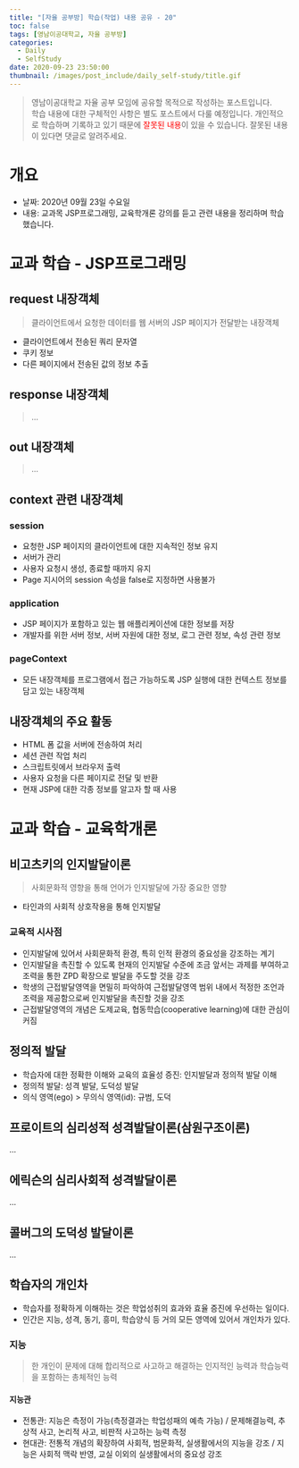 ```yaml
---
title: "[자율 공부방] 학습(작업) 내용 공유 - 20"
toc: false
tags: [영남이공대학교, 자율 공부방]
categories:
  - Daily
  - SelfStudy
date: 2020-09-23 23:50:00
thumbnail: /images/post_include/daily_self-study/title.gif
---
```

> 영남이공대학교 자율 공부 모임에 공유할 목적으로 작성하는 포스트입니다.  
> 학습 내용에 대한 구체적인 사항은 별도 포스트에서 다룰 예정입니다.
> 개인적으로 학습하며 기록하고 있기 때문에 <font color='red'>잘못된 내용</font>이 있을 수 있습니다. 잘못된 내용이 있다면 댓글로 알려주세요.  

# 개요
* 날짜: 2020년 09월 23일 수요일
* 내용: 교과목 JSP프로그래밍, 교육학개론 강의를 듣고 관련 내용을 정리하며 학습했습니다.

# 교과 학습 - JSP프로그래밍
## request 내장객체
> 클라이언트에서 요청한 데이터를 웹 서버의 JSP 페이지가 전달받는 내장객체
* 클라이언트에서 전송된 쿼리 문자열
* 쿠키 정보
* 다른 페이지에서 전송된 값의 정보 추출

## response 내장객체
> ...

## out 내장객체
> ...

## context 관련 내장객체
### session
* 요청한 JSP 페이지의 클라이언트에 대한 지속적인 정보 유지
* 서버가 관리
* 사용자 요청시 생성, 종료할 때까지 유지
* Page 지시어의 session 속성을 false로 지정하면 사용불가

### application
* JSP 페이지가 포함하고 있는 웹 애플리케이션에 대한 정보를 저장
* 개발자를 위한 서버 정보, 서버 자원에 대한 정보, 로그 관련 정보, 속성 관련 정보

### pageContext
* 모든 내장객체를 프로그램에서 접근 가능하도록 JSP 실행에 대한 컨텍스트 정보를 담고 있는 내장객체

## 내장객체의 주요 활동
* HTML 폼 값을 서버에 전송하여 처리
* 세션 관련 작업 처리
* 스크립트릿에서 브라우저 출력
* 사용자 요청을 다른 페이지로 전달 및 반환
* 현재 JSP에 대한 각종 정보를 알고자 할 때 사용

# 교과 학습 - 교육학개론
## 비고츠키의 인지발달이론
> 사회문화적 영향을 통해 언어가 인지발달에 가장 중요한 영향
* 타인과의 사회적 상호작용을 통해 인지발달

### 교육적 시사점
* 인지발달에 있어서 사회문화적 환경, 특히 인적 환경의 중요성을 강조하는 계기
* 인지발달을 촉진할 수 있도록 현재의 인지발달 수준에 조금 앞서는 과제를 부여하고 조력을 통한 ZPD 확장으로 발달을 주도할 것을 강조
* 학생의 근접발달영역을 면밀히 파악하여 근접발달영역 범위 내에서 적정한 조언과 조력을 제공함으로써 인지발달을 촉진할 것을 강조
* 근접발달영역의 개념은 도제교육, 협동학습(cooperative learning)에 대한 관심이 커짐

## 정의적 발달
* 학습자에 대한 정확한 이해와 교육의 효율성 증진: 인지발달과 정의적 발달 이해  
* 정의적 발달: 성격 발달, 도덕성 발달
* 의식 영역(ego) > 무의식 영역(id): 규범, 도덕

## 프로이트의 심리성적 성격발달이론(삼원구조이론)
...

## 에릭슨의 심리사회적 성격발달이론
...

## 콜버그의 도덕성 발달이론
...

## 학습자의 개인차
* 학습자를 정확하게 이해하는 것은 학업성취의 효과와 효율 증진에 우선하는 일이다.
* 인간은 지능, 성격, 동기, 흥미, 학습양식 등 거의 모든 영역에 있어서 개인차가 있다.

### 지능
> 한 개인이 문제에 대해 합리적으로 사고하고 해결하는 인지적인 능력과 학습능력을 포함하는 총체적인 능력

#### 지능관
* 전통관: 지능은 측정이 가능(측정결과는 학업성패의 예측 가능) / 문제해결능력, 추상적 사고, 논리적 사고, 비판적 사고하는 능력 측정
* 현대관: 전통적 개념의 확장하여 사회적, 범문화적, 실생활에서의 지능을 강조 / 지능은 사회적 맥락 반영, 교실 이외의 실생활에서의 중요성 강조
